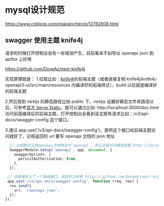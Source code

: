 # mysql设计规范

<https://www.cnblogs.com/makalochen/p/12792808.html>

## swagger 使用主题 knife4j

请求的时候打开控制台会有一些错误产生，目前看来不如导出 openapi-json 到 apifox 上好用

<https://github.com/DoveAz/nest-knife4j>

实现原理就是： 1.拉取比如：[knife4j](https://gitee.com/xiaoym/knife4j/tree/dev/knife4j-vue3)的前端主题（或者直接复制 knife4j/knife4j-openapi3-ui/src/main/resources 内编译好的前端样式），build 以后就是编译好的前端主题

2.然后放到 nestjs 的静态路径比如 public 下，nestjs 设置好静态文件夹路径以后，可参考[官方 Serve Static](https://docs.nestjs.com/recipes/serve-static)，就可以通过比如: http://localhost:3000/doc.html 访问前面编译后的前端主题，打开控制台会看到该主题有请求比如：/v3/api-docs/swagger-config 这个接口。

3.通过 app.use('/v3/api-docs/swagger-config')，提供这个接口给前端主题访问就好了，记得返回的 url 要写 openapi 文档的 json 地址

```Typescript
  // 比如我定义的openapi文档地址为`openapi`，那么文档访问路径就是`http://localhost:4000/openapi`，对应的json路径就是`http://localhost:4000/openapi-json`，这都是`@nestjs/swagger`提供的功能
  SwaggerModule.setup('openapi', app, document, {
    swaggerOptions: {
      persistAuthorization: true,
    },
  });

 // 这里是定义了一个路由接口，具体可以参考 https://github.com/DoveAz/nest-knife4j 的源码，一看就清楚了
 app.use('/v3/api-docs/swagger-config', function (req, res) {
  res.send({
    url: `/openapi-json`,
  });
});
```
